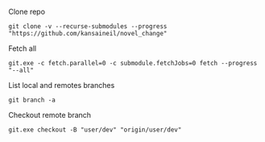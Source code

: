 Clone repo

	git clone -v --recurse-submodules --progress "https://github.com/kansaineil/novel_change" 

Fetch all

	git.exe -c fetch.parallel=0 -c submodule.fetchJobs=0 fetch --progress "--all"

List local and remotes branches 

	git branch -a

Checkout  remote branch

	git.exe checkout -B "user/dev" "origin/user/dev"